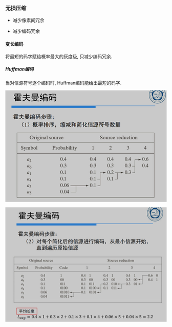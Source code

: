 ### 无损压缩

- 减少像素间冗余

- 减少编码冗余

#### 变长编码

将最短的码字赋给概率最大的灰度级, 只减少编码冗余.

##### Huffman编码

当对信源符号逐个编码时, Huffman编码能给出最短的码字.

![](../pic/Huffman编码1.png)

![](../pic/Huffman编码2.png)

